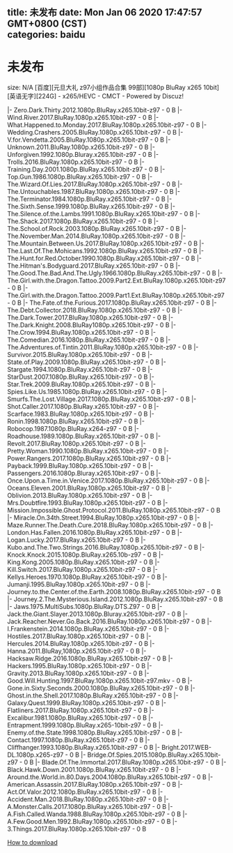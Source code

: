 
title: 未发布
date: Mon Jan 06 2020 17:47:57 GMT+0800 (CST)    
categories: baidu
---

# 未发布
size: N/A
 [百度][元旦大礼 z97小组作品合集 99部][1080p BluRay x265 10bit][英语无字][224G] - x265/HEVC - CMCT - Powered by Discuz!
 
|- Zero.Dark.Thirty.2012.1080p.BluRay.x265.10bit-z97 - 0 B
|- Wind.River.2017.BluRay.1080p.x265.10bit-z97 - 0 B
|- What.Happened.to.Monday.2017.BluRay.1080p.x265.10bit-z97 - 0 B
|- Wedding.Crashers.2005.BluRay.1080p.x265.10bit-z97 - 0 B
|- V.for.Vendetta.2005.BluRay.1080p.x265.10bit-z97 - 0 B
|- Unknown.2011.BluRay.1080p.x265.10bit-z97 - 0 B
|- Unforgiven.1992.1080p.Bluray.x265.10bit-z97 - 0 B
|- Trolls.2016.BluRay.1080p.x265.10bit-z97 - 0 B
|- Training.Day.2001.1080p.BluRay.x265.10bit-z97 - 0 B
|- Top.Gun.1986.1080p.BluRay.x265.10bit-z97 - 0 B
|- The.Wizard.Of.Lies.2017.BluRay.1080p.x265.10bit-z97 - 0 B
|- The.Untouchables.1987.BluRay.1080p.x265.10bit-z97 - 0 B
|- The.Terminator.1984.1080p.BluRay.x265.10bit-z97 - 0 B
|- The.Sixth.Sense.1999.1080p.BluRay.x265.10bit-z97 - 0 B
|- The.Silence.of.the.Lambs.1991.1080p.BluRay.x265.10bit-z97 - 0 B
|- The.Shack.2017.1080p.BluRay.x265.10bit-z97 - 0 B
|- The.School.of.Rock.2003.1080p.BluRay.x265.10bit-z97 - 0 B
|- The.November.Man.2014.BluRay.1080p.x265.10bit-z97 - 0 B
|- The.Mountain.Between.Us.2017.BluRay.1080p.x265.10bit-z97 - 0 B
|- The.Last.Of.The.Mohicans.1992.1080p.BluRay.x265.10bit-z97 - 0 B
|- The.Hunt.for.Red.October.1990.1080p.BluRay.x265.10bit-z97 - 0 B
|- The.Hitman's.Bodyguard.2017.BluRay.x265.10bit-z97 - 0 B
|- The.Good.The.Bad.And.The.Ugly.1966.1080p.BluRay.x265.10bit-z97 - 0 B
|- The.Girl.with.the.Dragon.Tattoo.2009.Part2.Ext.BluRay.1080p.x265.10bit-z97 - 0 B
|- The.Girl.with.the.Dragon.Tattoo.2009.Part1.Ext.BluRay.1080p.x265.10bit-z97 - 0 B
|- The.Fate.of.the.Furious.2017.1080p.BluRay.x265.10bit-z97 - 0 B
|- The.Debt.Collector.2018.BluRay.1080p.x265.10bit-z97 - 0 B
|- The.Dark.Tower.2017.BluRay.1080p.x265.10bit-z97 - 0 B
|- The.Dark.Knight.2008.BluRay1080p.x265.10bit-z97 - 0 B
|- The.Crow.1994.BluRay.1080p.x265.10bit-z97 - 0 B
|- The.Comedian.2016.1080p.BluRay.x265.10bit-z97 - 0 B
|- The.Adventures.of.Tintin.2011.BluRay.1080p.x265.10bit-z97 - 0 B
|- Survivor.2015.BluRay.1080p.x265.10bit-z97 - 0 B
|- State.of.Play.2009.1080p.BluRay.x265.10bit-z97 - 0 B
|- Stargate.1994.1080p.BluRay.x265.10bit-z97 - 0 B
|- StarDust.2007.1080p.BluRay.x265.10bit-z97 - 0 B
|- Star.Trek.2009.BluRay.1080p.x265.10bit-z97 - 0 B
|- Spies.Like.Us.1985.1080p.BluRay.x265.10bit-z97 - 0 B
|- Smurfs.The.Lost.Village.2017.1080p.BluRay.x265.10bit-z97 - 0 B
|- Shot.Caller.2017.1080p.BluRay.x265.10bit-z97 - 0 B
|- Scarface.1983.BluRay.1080p.x265.10bit-z97 - 0 B
|- Ronin.1998.1080p.BluRay.x265.10bit-z97 - 0 B
|- Robocop.1987.1080p.BluRay.x264-z97 - 0 B
|- Roadhouse.1989.1080p.BluRay.x265.10bit-z97 - 0 B
|- Revolt.2017.BluRay.1080p.x265.10bit-z97 - 0 B
|- Pretty.Woman.1990.1080p.BluRay.x265.10bit-z97 - 0 B
|- Power.Rangers.2017.1080p.BluRay.x265.10bit-z97 - 0 B
|- Payback.1999.BluRay.1080p.x265.10bit-z97 - 0 B
|- Passengers.2016.1080p.Bluray.x265.10bit-z97 - 0 B
|- Once.Upon.a.Time.in.Venice.2017.1080p.BluRay.x265.10bit-z97 - 0 B
|- Oceans.Eleven.2001.BluRay.1080p.x265.10bit-z97 - 0 B
|- Oblivion.2013.BluRay.1080p.x265.10bit-z97 - 0 B
|- Mrs.Doubtfire.1993.BluRay.1080p.x265.10bit-z97 - 0 B
|- Mission.Impossible.Ghost.Protocol.2011.BluRay.1080p.x265.10bit-z97 - 0 B
|- Miracle.On.34th.Street.1994.BluRay.1080p.x265.10bit-z97 - 0 B
|- Maze.Runner.The.Death.Cure.2018.BluRay.1080p.x265.10bit-z97 - 0 B
|- London.Has.Fallen.2016.1080p.BluRay.x265.10bit-z97 - 0 B
|- Logan.Lucky.2017.BluRay.x265.10bit-z97 - 0 B
|- Kubo.and.The.Two.Strings.2016.BluRay.1080p.x265.10bit-z97 - 0 B
|- Knock.Knock.2015.1080p.BluRay.x265.10b-z97 - 0 B
|- King.Kong.2005.1080p.BluRay.x265.10bit-z97 - 0 B
|- Kill.Switch.2017.BluRay.1080p.x265.10bit-z97 - 0 B
|- Kellys.Heroes.1970.1080p.BluRay.x265.10bit-z97 - 0 B
|- Jumanji.1995.BluRay.1080p.x265.10bit-z97 - 0 B
|- Journey.to.the.Center.of.the.Earth.2008.1080p.BluRay.x265.10bit-z97 - 0 B
|- Journey.2.The.Mysterious.Island.2012.1080p.BluRay.x265.10bit-z97 - 0 B
|- Jaws.1975.MultiSubs.1080p.BluRay.DTS.Z97 - 0 B
|- Jack.the.Giant.Slayer.2013.1080p.Bluray.x265.10bit-z97 - 0 B
|- Jack.Reacher.Never.Go.Back.2016.BluRay.1080p.x265.10bit-z97 - 0 B
|- I.Frankenstein.2014.1080p.BluRay.x265.10bit-z97 - 0 B
|- Hostiles.2017.BluRay.1080p.x265.10bit-z97 - 0 B
|- Hercules.2014.BluRay.1080p.x265.10bit-z97 - 0 B
|- Hanna.2011.BluRay,1080p.x265.10bit-z97 - 0 B
|- Hacksaw.Ridge.2016.1080p.BluRay.x265.10bit-z97 - 0 B
|- Hackers.1995.BluRay.1080p.x265.10bit-z97 - 0 B
|- Gravity.2013.BluRay.1080p.x265.10bit-z97 - 0 B
|- Good.Will.Hunting.1997.BluRay.1080p.x265.10bit-z97.mkv - 0 B
|- Gone.in.Sixty.Seconds.2000.1080p.BluRay.x265.10bit-z97 - 0 B
|- Ghost.in.the.Shell.2017.1080p.BluRay.x265.10bit-z97 - 0 B
|- Galaxy.Quest.1999.BluRay.1080p.x265.10bit-z97 - 0 B
|- Flatliners.2017.BluRay.1080p.x265.10bit-z97 - 0 B
|- Excalibur.1981.1080p.BluRay.x265.10bit-z97 - 0 B
|- Entrapment.1999.1080p.BluRay.x265-10bit-z97 - 0 B
|- Enemy.of.the.State.1998.1080p.BluRay.x265.10bit-z97 - 0 B
|- Contact.1997.1080p.BluRay.x265.10bit-z97 - 0 B
|- Cliffhanger.1993.1080p.BluRay.x265.10bit-z97 - 0 B
|- Bright.2017.WEB-DL.1080p.x265-z97 - 0 B
|- Bridge.Of.Spies.2015.1080p.BluRay.x265.10bit-z97 - 0 B
|- Blade.Of.The.Immortal.2017.BluRay.1080p.x265.10bit-z97 - 0 B
|- Black.Hawk.Down.2001.1080p.BluRay.x265.10bit-z97 - 0 B
|- Around.the.World.in.80.Days.2004.1080p.BluRay.x265.10bit-z97 - 0 B
|- American.Assassin.2017.BluRay.1080p.x265.10bit-z97 - 0 B
|- Act.Of.Valor.2012.1080p.BluRay.x265.10bit-z97 - 0 B
|- Accident.Man.2018.BluRay.1080p.x265.10bit-z97 - 0 B
|- A.Monster.Calls.2017.1080p.BluRay.x265.10bit-z97 - 0 B
|- A.Fish.Called.Wanda.1988.BluRay.1080p.x265.10bit-z97 - 0 B
|- A.Few.Good.Men.1992.BluRay.1080p.x265.10bit-z97 - 0 B
|- 3.Things.2017.BluRay.1080p.x265.10bit-z97 - 0 B

[How to download](https://bpcam.bemobtrk.com/go/2ceec3aa-1ca2-46d6-b9ff-aaa5c184517c?jno=2373)